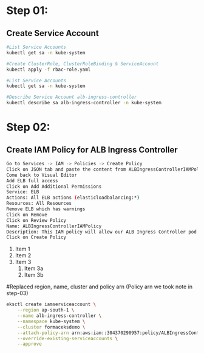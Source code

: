 # Step 01: 
## Create Service Account
````bash
#List Service Accounts
kubectl get sa -n kube-system

#Create ClusterRole, ClusterRoleBinding & ServiceAccount
kubectl apply -f rbac-role.yaml

#List Service Accounts
kubectl get sa -n kube-system

#Describe Service Account alb-ingress-controller 
kubectl describe sa alb-ingress-controller -n kube-system
````

# Step 02: 
## Create IAM Policy for ALB Ingress Controller
````bash
Go to Services -> IAM -> Policies -> Create Policy
Click on JSON tab and paste the content from ALBIngressControllerIAMPolicy.json
Come back to Visual Editor
Add ELB full access
Click on Add Additional Permissions
Service: ELB
Actions: All ELB actions (elasticloadbalancing:*)
Resources: All Resources
Remove ELB which has warnings
Click on Remove
Click on Review Policy
Name: ALBIngressControllerIAMPolicy
Description: This IAM policy will allow our ALB Ingress Controller pod to make calls to AWS APIs
Click on Create Policy
````

1. Item 1
1. Item 2
1. Item 3
   1. Item 3a
   1. Item 3b


#Replaced region, name, cluster and policy arn (Policy arn we took note in step-03)
````bash
eksctl create iamserviceaccount \
    --region ap-south-1 \
    --name alb-ingress-controller \
    --namespace kube-system \
    --cluster formaceksdemo \
    --attach-policy-arn arn:aws:iam::304370290957:policy/ALBIngressControllerIAMPolicy \
    --override-existing-serviceaccounts \
    --approve
 ````
